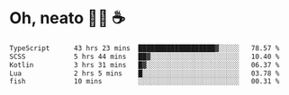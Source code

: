 # Oh, neato 🧑‍💻 ☕

<!--START_SECTION:waka-->

```txt
TypeScript      43 hrs 23 mins  ███████████████████▓░░░░░   78.57 %
SCSS            5 hrs 44 mins   ██▓░░░░░░░░░░░░░░░░░░░░░░   10.40 %
Kotlin          3 hrs 31 mins   █▓░░░░░░░░░░░░░░░░░░░░░░░   06.37 %
Lua             2 hrs 5 mins    █░░░░░░░░░░░░░░░░░░░░░░░░   03.78 %
fish            10 mins         ░░░░░░░░░░░░░░░░░░░░░░░░░   00.31 %
```

<!--END_SECTION:waka-->
